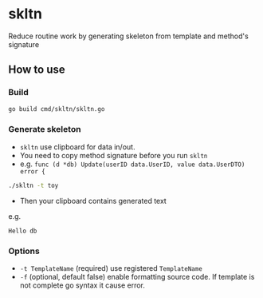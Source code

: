 # skltn

Reduce routine work by generating skeleton from template and method's signature

## How to use

### Build

```sh
go build cmd/skltn/skltn.go
```

### Generate skeleton
- `skltn` use clipboard for data in/out.
- You need to copy method signature before you run `skltn`
- e.g. `func (d *db) Update(userID data.UserID, value data.UserDTO) error {`

```sh
./skltn -t toy
```

- Then your clipboard contains generated text

e.g.
```text
Hello db
```

### Options
- `-t TemplateName` (required) use registered `TemplateName`
- `-f` (optional, default false) enable formatting source code. If template is not complete go syntax it cause error.
